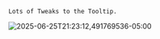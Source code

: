 ```jsonc
Lots of Tweaks to the Tooltip.
```
![2025-06-25T21:23:12,491769536-05:00](https://github.com/user-attachments/assets/edc50a68-69a1-46db-82df-54fa341d7d27)





